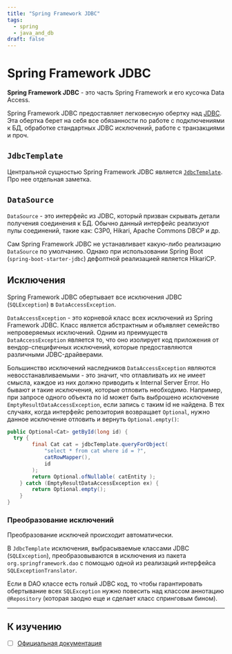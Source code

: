 ```yaml
---
title: "Spring Framework JDBC"
tags:
  - spring
  - java_and_db
draft: false
---
```


# Spring Framework JDBC

**Spring Framework JDBC** - это часть Spring Framework и его кусочка Data Access.

Spring Framework JDBC предоставляет легковесную обертку над [JDBC](../java/jdbc.md). 
Эта обертка берет на себя все обязанности по работе с подключениями к БД, обработке стандартных JDBC исключений, работе с транзакциями и проч.

## `JdbcTemplate`

Центральной сущностью Spring Framework JDBC является [`JdbcTemplate`](jdbc_template.md). Про нее отдельная заметка.

## `DataSource`

`DataSource` - это интерфейс из JDBC, который призван скрывать детали получения соединения к БД. 
Обычно данный интерфейс реализуют пулы соединений, такие как: C3P0, Hikari, Apache Commons DBCP и др.

Сам Spring Framework JDBC не устанавливает какую-либо реализацию `DataSource` по умолчанию.
Однако при использовании Spring Boot (`spring-boot-starter-jdbc`) дефолтной реализацией является HikariCP.

## Исключения

Spring Framework JDBC обертывает все исключения JDBC (`SQLException`) в `DataAccessException`.

`DataAccessException` - это корневой класс всех исключений из Spring Framework JDBC. Класс является абстрактным и объявляет семейство непроверяемых исключений. 
Одним из преимуществ `DataAccessException` является то, что оно изолирует код приложения от вендор-специфичных исключений, которые предоставляются различными JDBC-драйверами.

Большинство исключений наследников `DataAccessException` являются невосстанавливаемыми - это значит, что отлавливать их не имеет смысла, каждое из них должно приводить к Internal Server Error. 
Но бывают и такие исключения, которые отловить необходимо. Например, при запросе одного объекта по id может быть выброшено исключение `EmptyResultDataAccessException`, если запись с таким id не найдена. 
В тех случаях, когда интерфейс репозитория возвращает `Optional`, нужно данное исключение отловить и вернуть `Optional.empty()`:
```java
public Optional<Cat> getById(long id) {
  try {
		final Cat cat = jdbcTemplate.queryForObject(
			"select * from cat where id = ?",
			catRowMapper(),
			id
		);
		return Optional.ofNullable( catEntity );
	} catch (EmptyResultDataAccessException ex) {
		return Optional.empty();
	}
}
```


### Преобразование исключений

Преобразование исключей происходит автоматически.

В `JdbcTemplate` исключения, выбрасываемые классами JDBC (`SQLException`), преобразовываются в исключения из пакета `org.springframework.dao` с помощью одной из реализаций интерфейса `SQLExceptionTranslator`.

Если в DAO классе есть голый JDBC код, то чтобы гарантировать обертывание всех `SQLException` нужно повесить над классом аннотацию `@Repository` (которая заодно еще и сделает класс спринговым бином).

---
## К изучению

- [ ] [Официальная документация](https://docs.spring.io/spring-framework/docs/current/reference/html/data-access.html#jdbc)